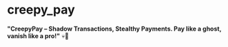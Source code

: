 # creepy_pay
**"CreepyPay – Shadow Transactions, Stealthy Payments. Pay like a ghost, vanish like a pro!"** 💀💸
